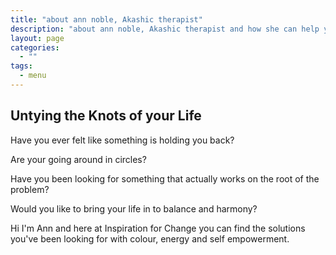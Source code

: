 ```yaml
---
title: "about ann noble, Akashic therapist"
description: "about ann noble, Akashic therapist and how she can help you to free yourself,"
layout: page
categories:
  - ""
tags:
  - menu
---
```


## Untying the Knots of your Life

Have you ever felt like something is holding you back?

Are your going around in circles?

Have you been looking for something that actually works on the root of the problem?

Would you like to bring your life in to balance and harmony?

Hi I&#39;m Ann and here at Inspiration for Change you can find the solutions you&#39;ve been looking for with colour, energy and self empowerment.
